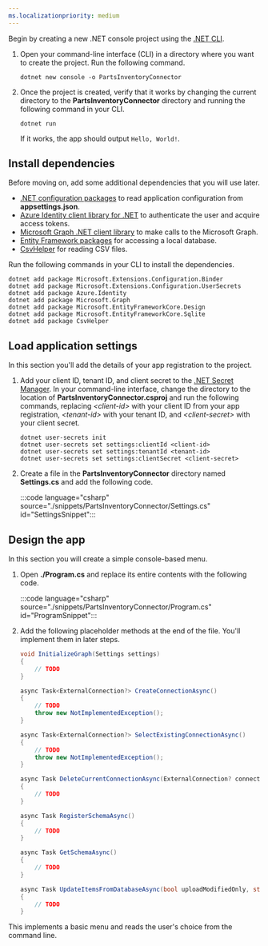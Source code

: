 ```yaml
---
ms.localizationpriority: medium
---
```


<!-- markdownlint-disable MD041 -->

Begin by creating a new .NET console project using the [.NET CLI](/dotnet/core/tools/).

1. Open your command-line interface (CLI) in a directory where you want to create the project. Run the following command.

    ```dotnetcli
    dotnet new console -o PartsInventoryConnector
    ```

1. Once the project is created, verify that it works by changing the current directory to the **PartsInventoryConnector** directory and running the following command in your CLI.

    ```dotnetcli
    dotnet run
    ```

    If it works, the app should output `Hello, World!`.

## Install dependencies

Before moving on, add some additional dependencies that you will use later.

- [.NET configuration packages](/dotnet/core/extensions/configuration) to read application configuration from **appsettings.json**.
- [Azure Identity client library for .NET](https://www.nuget.org/packages/Azure.Identity) to authenticate the user and acquire access tokens.
- [Microsoft Graph .NET client library](https://github.com/microsoftgraph/msgraph-sdk-dotnet) to make calls to the Microsoft Graph.
- [Entity Framework packages](/ef) for accessing a local database.
- [CsvHelper](https://www.nuget.org/packages/CsvHelper) for reading CSV files.

Run the following commands in your CLI to install the dependencies.

```Shell
dotnet add package Microsoft.Extensions.Configuration.Binder
dotnet add package Microsoft.Extensions.Configuration.UserSecrets
dotnet add package Azure.Identity
dotnet add package Microsoft.Graph
dotnet add package Microsoft.EntityFrameworkCore.Design
dotnet add package Microsoft.EntityFrameworkCore.Sqlite
dotnet add package CsvHelper
```

## Load application settings

In this section you'll add the details of your app registration to the project.

1. Add your client ID, tenant ID, and client secret to the [.NET Secret Manager](/aspnet/core/security/app-secrets). In your command-line interface, change the directory to the location of **PartsInventoryConnector.csproj** and run the following commands, replacing *&lt;client-id&gt;* with your client ID from your app registration, *&lt;tenant-id&gt;* with your tenant ID, and *&lt;client-secret&gt;* with your client secret.

    ```dotnetcli
    dotnet user-secrets init
    dotnet user-secrets set settings:clientId <client-id>
    dotnet user-secrets set settings:tenantId <tenant-id>
    dotnet user-secrets set settings:clientSecret <client-secret>
    ```

1. Create a file in the **PartsInventoryConnector** directory named **Settings.cs** and add the following code.

    :::code language="csharp" source="./snippets/PartsInventoryConnector/Settings.cs" id="SettingsSnippet":::

## Design the app

In this section you will create a simple console-based menu.

1. Open **./Program.cs** and replace its entire contents with the following code.

    :::code language="csharp" source="./snippets/PartsInventoryConnector/Program.cs" id="ProgramSnippet":::

1. Add the following placeholder methods at the end of the file. You'll implement them in later steps.

    ```csharp
    void InitializeGraph(Settings settings)
    {
        // TODO
    }

    async Task<ExternalConnection?> CreateConnectionAsync()
    {
        // TODO
        throw new NotImplementedException();
    }

    async Task<ExternalConnection?> SelectExistingConnectionAsync()
    {
        // TODO
        throw new NotImplementedException();
    }

    async Task DeleteCurrentConnectionAsync(ExternalConnection? connection)
    {
        // TODO
    }

    async Task RegisterSchemaAsync()
    {
        // TODO
    }

    async Task GetSchemaAsync()
    {
        // TODO
    }

    async Task UpdateItemsFromDatabaseAsync(bool uploadModifiedOnly, string? tenantId)
    {
        // TODO
    }
    ```

This implements a basic menu and reads the user's choice from the command line.
